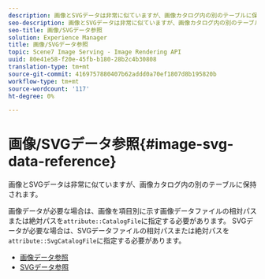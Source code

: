 ```yaml
---
description: 画像とSVGデータは非常に似ていますが、画像カタログ内の別のテーブルに保持されます。
seo-description: 画像とSVGデータは非常に似ていますが、画像カタログ内の別のテーブルに保持されます。
seo-title: 画像/SVGデータ参照
solution: Experience Manager
title: 画像/SVGデータ参照
topic: Scene7 Image Serving - Image Rendering API
uuid: 80e41e58-f20e-45fb-b180-28b2c4b30808
translation-type: tm+mt
source-git-commit: 4169757880407b62addd0a70ef1807d8b195820b
workflow-type: tm+mt
source-wordcount: '117'
ht-degree: 0%

---
```



# 画像/SVGデータ参照{#image-svg-data-reference}

画像とSVGデータは非常に似ていますが、画像カタログ内の別のテーブルに保持されます。

画像データが必要な場合は、画像を項目別に示す画像データファイルの相対パスまたは絶対パスを`attribute::CatalogFile`に指定する必要があります。 SVGデータが必要な場合は、SVGデータファイルの相対パスまたは絶対パスを`attribute::SvgCatalogFile`に指定する必要があります。

* [画像データ参照](c-image-data-reference/c-image-data-reference.md)
* [SVGデータ参照](c-svg-data-reference/c-svg-data-reference.md)
